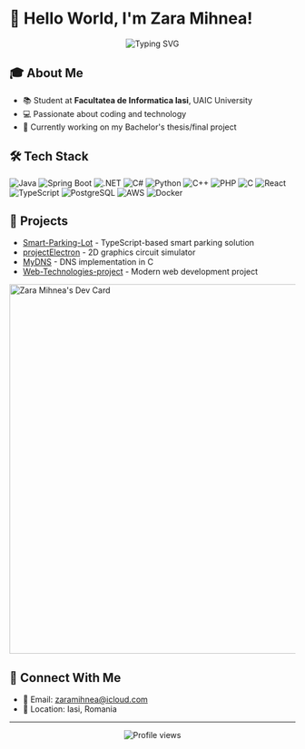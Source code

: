# 👋 Hello World, I'm Zara Mihnea!

<div align="center">
  <img src="https://readme-typing-svg.herokuapp.com?font=Fira+Code&duration=3000&pause=1000&color=70A5FD&center=true&vCenter=true&width=435&lines=Computer+Science+Student;Full+Stack+Developer;Tech+Enthusiast" alt="Typing SVG" />
</div>

## 🎓 About Me

- 📚 Student at **Facultatea de Informatica Iasi**, UAIC University
- 💻 Passionate about coding and technology
- 📝 Currently working on my Bachelor's thesis/final project

## 🛠️ Tech Stack

![Java](https://img.shields.io/badge/-Java-ED8B00?style=flat-square&logo=openjdk&logoColor=white)
![Spring Boot](https://img.shields.io/badge/-Spring%20Boot-6DB33F?style=flat-square&logo=spring-boot&logoColor=white)
![.NET](https://img.shields.io/badge/-.NET-512BD4?style=flat-square&logo=.net&logoColor=white)
![C#](https://img.shields.io/badge/-C%23-239120?style=flat-square&logo=c-sharp&logoColor=white)
![Python](https://img.shields.io/badge/-Python-3776AB?style=flat-square&logo=python&logoColor=white)
![C++](https://img.shields.io/badge/-C++-00599C?style=flat-square&logo=c%2B%2B&logoColor=white)
![PHP](https://img.shields.io/badge/-PHP-777BB4?style=flat-square&logo=php&logoColor=white)
![C](https://img.shields.io/badge/-C-A8B9CC?style=flat-square&logo=c&logoColor=white)
![React](https://img.shields.io/badge/-React-61DAFB?style=flat-square&logo=react&logoColor=black)
![TypeScript](https://img.shields.io/badge/-TypeScript-3178C6?style=flat-square&logo=typescript&logoColor=white)
![PostgreSQL](https://img.shields.io/badge/-PostgreSQL-336791?style=flat-square&logo=postgresql&logoColor=white)
![AWS](https://img.shields.io/badge/-AWS-232F3E?style=flat-square&logo=amazon-aws&logoColor=white)
![Docker](https://img.shields.io/badge/-Docker-2496ED?style=flat-square&logo=docker&logoColor=white)

## 🚀 Projects

- [Smart-Parking-Lot](https://github.com/zaramihnea/Smart-Parking-Lot) - TypeScript-based smart parking solution
- [projectElectron](https://github.com/zaramihnea/projectElectron) - 2D graphics circuit simulator
- [MyDNS](https://github.com/zaramihnea/MyDNS) - DNS implementation in C
- [Web-Technologies-project](https://github.com/zaramihnea/Web-Technologies-project) - Modern web development project

<a href="https://app.daily.dev/zaramihnea"><img src="https://api.daily.dev/devcards/v2/VyZPNGZ7OV9wdzJNhAdfa.png?type=wide&r=h5c" width="652" alt="Zara Mihnea's Dev Card"/></a>

## 🤝 Connect With Me

- 📧 Email: [zaramihnea@icloud.com](mailto:zaramihnea@icloud.com)
- 📍 Location: Iasi, Romania

---

<div align="center">
  <img src="https://komarev.com/ghpvc/?username=zaramihnea&label=Profile%20views&color=0e75b6&style=flat" alt="Profile views" />
</div>

